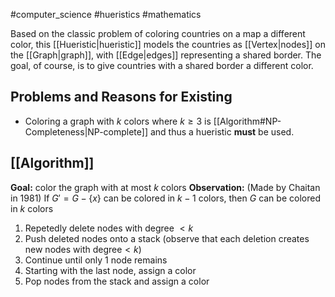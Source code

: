 #computer_science #hueristics #mathematics 

Based on the classic problem of coloring countries on a map a different color, this [[Hueristic|hueristic]] models the countries as [[Vertex|nodes]] on the [[Graph|graph]], with [[Edge|edges]] representing a shared border. The goal, of course, is to give countries with a shared border a different color.

## Problems and Reasons for Existing
- Coloring a graph with $k$ colors where $k\geq 3$ is [[Algorithm#NP-Completeness|NP-complete]] and thus a hueristic **must** be used.

## [[Algorithm]]
**Goal:** color the graph with at most $k$ colors
**Observation:** (Made by Chaitan in 1981) If $G'=G-\{x\}$ can be colored in $k-1$ colors, then $G$ can be colored in $k$ colors

1. Repetedly delete nodes with degree $<k$
2. Push deleted nodes onto a stack (observe that each deletion creates new nodes with degree$<k$)
3. Continue until only 1 node remains
4. Starting with the last node, assign a color
5. Pop nodes from the stack and assign a color